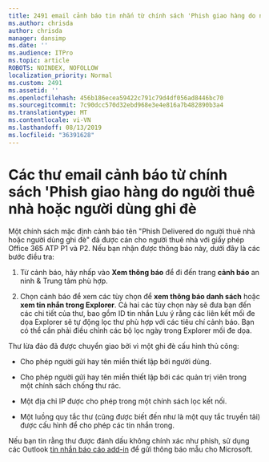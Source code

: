 ```yaml
---
title: 2491 email cảnh báo tin nhắn từ chính sách 'Phish giao hàng do người thuê nhà hoặc người dùng ghi đè
ms.author: chrisda
author: chrisda
manager: dansimp
ms.date: ''
ms.audience: ITPro
ms.topic: article
ROBOTS: NOINDEX, NOFOLLOW
localization_priority: Normal
ms.custom: 2491
ms.assetid: ''
ms.openlocfilehash: 456b186ecea59422c791c79d4df056ad8446bc70
ms.sourcegitcommit: 7c90dcc570d32ebd968e3e4e816a7b482890b3a4
ms.translationtype: MT
ms.contentlocale: vi-VN
ms.lasthandoff: 08/13/2019
ms.locfileid: "36391628"
---
```

# <a name="alert-email-messages-from-the-phish-delivered-due-to-tenant-or-user-override-policy"></a>Các thư email cảnh báo từ chính sách 'Phish giao hàng do người thuê nhà hoặc người dùng ghi đè

Một chính sách mặc định cảnh báo tên "Phish Delivered do người thuê nhà hoặc người dùng ghi đè" đã được cán cho người thuê nhà với giấy phép Office 365 ATP P1 và P2. Nếu bạn nhận được thông báo này, dưới đây là các bước điều tra:

1. Từ cảnh báo, hãy nhấp vào **Xem thông báo** để đi đến trang **cảnh báo** an ninh & Trung tâm phù hợp.

2. Chọn cảnh báo để xem các tùy chọn để **xem thông báo danh sách** hoặc **xem tin nhắn trong Explorer**. Cả hai các tùy chọn này sẽ đưa bạn đến các chi tiết của thư, bao gồm ID tin nhắn Lưu ý rằng các liên kết mối đe dọa Explorer sẽ tự động lọc thư phù hợp với các tiêu chí cảnh báo. Bạn có thể cần phải điều chỉnh các bộ lọc ngày trong Explorer mối đe dọa.

Thư lừa đảo đã được chuyển giao bởi vì một ghi đè cấu hình thủ công:

- Cho phép người gửi hay tên miền thiết lập bởi người dùng.

- Cho phép người gửi hay tên miền thiết lập bởi các quản trị viên trong một chính sách chống thư rác.

- Một địa chỉ IP được cho phép trong một chính sách lọc kết nối.

- Một luồng quy tắc thư (cũng được biết đến như là một quy tắc truyền tải) được cấu hình để cho phép các tin nhắn trong.

Nếu bạn tin rằng thư được đánh dấu không chính xác như phish, sử dụng các Outlook [tin nhắn báo cáo add-in](https://support.office.com/article/b5caa9f1-cdf3-4443-af8c-ff724ea719d2) để gửi thông báo mẫu cho Microsoft.
